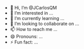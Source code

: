 - 👋 Hi, I’m @JCarlosQM
- 👀 I’m interested in ...
- 🌱 I’m currently learning ...
- 💞️ I’m looking to collaborate on ...
- 📫 How to reach me ...
- 😄 Pronouns: ...
- ⚡ Fun fact: ...

<!---
JCarlosQM/JCarlosQM is a ✨ special ✨ repository because its `README.md` (this file) appears on your GitHub profile.
You can click the Preview link to take a look at your changes.
--->
